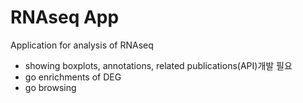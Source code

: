 # RNAseq App 

Application for analysis of RNAseq 
* showing boxplots, annotations, related publications(API)개발 필요  
* go enrichments of DEG
* go browsing 
